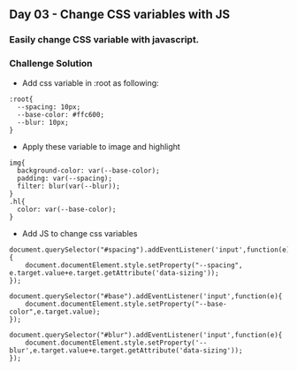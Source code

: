 ## Day 03 - Change CSS variables with JS

### Easily change CSS variable with javascript.

### Challenge Solution
- Add css variable in :root as following:
```
:root{
  --spacing: 10px;
  --base-color: #ffc600;
  --blur: 10px;
}

``` 
- Apply these variable to image and highlight
```
img{
  background-color: var(--base-color);
  padding: var(--spacing);
  filter: blur(var(--blur));
}
.hl{
  color: var(--base-color);
}
```

- Add JS to change css variables
```
document.querySelector("#spacing").addEventListener('input',function(e){
    document.documentElement.style.setProperty("--spacing", e.target.value+e.target.getAttribute('data-sizing'));
});

document.querySelector("#base").addEventListener('input',function(e){
    document.documentElement.style.setProperty("--base-color",e.target.value);
});

document.querySelector("#blur").addEventListener('input',function(e){
    document.documentElement.style.setProperty('--blur',e.target.value+e.target.getAttribute('data-sizing'));
});
```